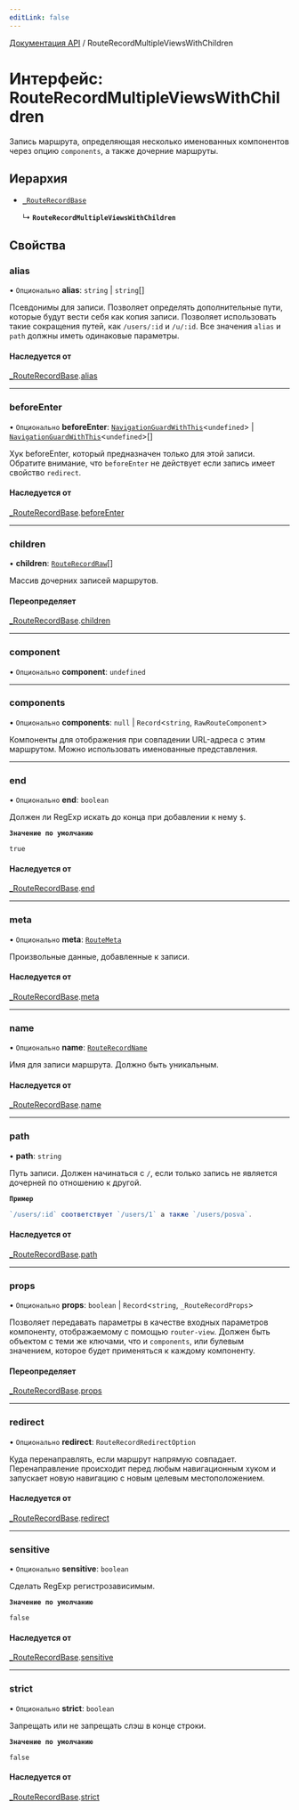 ```yaml
---
editLink: false
---
```


[Документация API](../index.md) / RouteRecordMultipleViewsWithChildren

# Интерфейс: RouteRecordMultipleViewsWithChildren

Запись маршрута, определяющая несколько именованных компонентов через опцию `components`, а также дочерние маршруты.

## Иерархия

- [`_RouteRecordBase`](RouteRecordBase.md)

  ↳ **`RouteRecordMultipleViewsWithChildren`**

## Свойства

### alias

• `Опционально` **alias**: `string` \| `string`[]

Псевдонимы для записи. Позволяет определять дополнительные пути, которые будут вести себя как копия записи. Позволяет использовать такие сокращения путей, как `/users/:id` и `/u/:id`. Все значения `alias` и `path` должны иметь одинаковые параметры.

#### Наследуется от

[_RouteRecordBase](RouteRecordBase.md).[alias](RouteRecordBase.md#alias)

___

### beforeEnter

• `Опционально` **beforeEnter**: [`NavigationGuardWithThis`](NavigationGuardWithThis.md)<`undefined`\> \| [`NavigationGuardWithThis`](NavigationGuardWithThis.md)<`undefined`\>[]

Хук beforeEnter, который предназначен только для этой записи. Обратите внимание, что `beforeEnter` не действует если запись имеет свойство `redirect`.

#### Наследуется от

[_RouteRecordBase](RouteRecordBase.md).[beforeEnter](RouteRecordBase.md#beforeEnter)

___

### children

• **children**: [`RouteRecordRaw`](../index.md#RouteRecordRaw)[]

Массив дочерних записей маршрутов.

#### Переопределяет

[_RouteRecordBase](RouteRecordBase.md).[children](RouteRecordBase.md#children)

___

### component

• `Опционально` **component**: `undefined`

___

### components

• `Опционально` **components**: ``null`` \| `Record`<`string`, `RawRouteComponent`\>

Компоненты для отображения при совпадении URL-адреса с этим маршрутом. Можно использовать именованные представления.

___

### end

• `Опционально` **end**: `boolean`

Должен ли RegExp искать до конца при добавлении к нему `$`.

**`Значение по умолчанию`**

`true`

#### Наследуется от

[_RouteRecordBase](RouteRecordBase.md).[end](RouteRecordBase.md#end)

___

### meta

• `Опционально` **meta**: [`RouteMeta`](RouteMeta.md)

Произвольные данные, добавленные к записи.

#### Наследуется от

[_RouteRecordBase](RouteRecordBase.md).[meta](RouteRecordBase.md#meta)

___

### name

• `Опционально` **name**: [`RouteRecordName`](../index.md#RouteRecordName)

Имя для записи маршрута. Должно быть уникальным.

#### Наследуется от

[_RouteRecordBase](RouteRecordBase.md).[name](RouteRecordBase.md#name)

___

### path

• **path**: `string`

Путь записи. Должен начинаться с `/`, если только запись не является дочерней по отношению к другой.

**`Пример`**

```ts
`/users/:id` соответствует `/users/1` а также `/users/posva`.
```

#### Наследуется от

[_RouteRecordBase](RouteRecordBase.md).[path](RouteRecordBase.md#path)

___

### props

• `Опционально` **props**: `boolean` \| `Record`<`string`, `_RouteRecordProps`\>

Позволяет передавать параметры в качестве входных параметров компоненту, отображаемому с помощью `router-view`. Должен быть объектом с теми же ключами, что и `components`, или булевым значением, которое будет применяться к каждому компоненту.

#### Переопределяет

[_RouteRecordBase](RouteRecordBase.md).[props](RouteRecordBase.md#props)

___

### redirect

• `Опционально` **redirect**: `RouteRecordRedirectOption`

Куда перенаправлять, если маршрут напрямую совпадает. Перенаправление происходит перед любым навигационным хуком и запускает новую навигацию с новым целевым местоположением.

#### Наследуется от

[_RouteRecordBase](RouteRecordBase.md).[redirect](RouteRecordBase.md#redirect)

___

### sensitive

• `Опционально` **sensitive**: `boolean`

Сделать RegExp регистрозависимым.

**`Значение по умолчанию`**

`false`

#### Наследуется от

[_RouteRecordBase](RouteRecordBase.md).[sensitive](RouteRecordBase.md#sensitive)

___

### strict

• `Опционально` **strict**: `boolean`

Запрещать или не запрещать слэш в конце строки.

**`Значение по умолчанию`**

`false`

#### Наследуется от

[_RouteRecordBase](RouteRecordBase.md).[strict](RouteRecordBase.md#strict)
